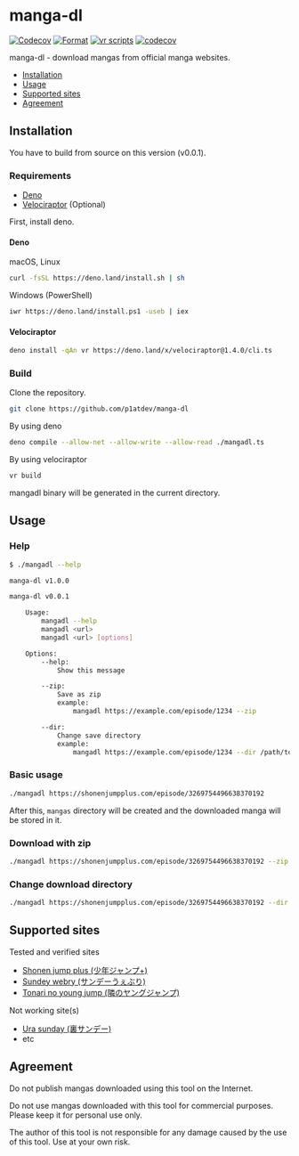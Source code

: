 # manga-dl

[![Codecov](https://github.com/p1atdev/manga-dl/actions/workflows/codecov.yaml/badge.svg)](https://github.com/p1atdev/manga-dl/actions/workflows/codecov.yaml)
[![Format](https://github.com/p1atdev/manga-dl/actions/workflows/format.yaml/badge.svg)](https://github.com/p1atdev/manga-dl/actions/workflows/format.yaml)
[![vr scripts](https://badges.velociraptor.run/flat.svg)](https://velociraptor.run)
[![codecov](https://codecov.io/gh/p1atdev/manga-dl/branch/main/graph/badge.svg?token=CNmbSQHTqS)](https://codecov.io/gh/p1atdev/manga-dl)

manga-dl - download mangas from official manga websites.

- [Installation](#installation)
- [Usage](#usage)
- [Supported sites](#supported-sites)
- [Agreement](#agreement)

<h2 id="installation">Installation</h2>

You have to build from source on this version (v0.0.1).

### Requirements

- [Deno](https://deno.land)
- [Velociraptor](https://velociraptor.run) (Optional)

First, install deno.

#### Deno

macOS, Linux

```bash
curl -fsSL https://deno.land/install.sh | sh
```

Windows (PowerShell)

```bash
iwr https://deno.land/install.ps1 -useb | iex
```

#### Velociraptor

```bash
deno install -qAn vr https://deno.land/x/velociraptor@1.4.0/cli.ts
```

### Build

Clone the repository.

```bash
git clone https://github.com/p1atdev/manga-dl
```

By using deno

```bash
deno compile --allow-net --allow-write --allow-read ./mangadl.ts
```

By using velociraptor

```bash
vr build
```

mangadl binary will be generated in the current directory.

<h2 id="usage">Usage</h2>

### Help

```bash
$ ./mangadl --help

manga-dl v1.0.0

manga-dl v0.0.1

    Usage:
        mangadl --help
        mangadl <url>
        mangadl <url> [options]

    Options:
        --help:
            Show this message

        --zip:
            Save as zip
            example:
                mangadl https://example.com/episode/1234 --zip

        --dir:
            Change save directory
            example:
                mangadl https://example.com/episode/1234 --dir /path/to/save/mangas
```

### Basic usage

```bash
./mangadl https://shonenjumpplus.com/episode/3269754496638370192
```

After this, `mangas` directory will be created and the downloaded manga will be
stored in it.

### Download with zip

```bash
./mangadl https://shonenjumpplus.com/episode/3269754496638370192 --zip
```

### Change download directory

```bash
./mangadl https://shonenjumpplus.com/episode/3269754496638370192 --dir /path/to/download
```

<h2 id="supported-sites">Supported sites</h2>

Tested and verified sites

- [Shonen jump plus (少年ジャンプ+)](https://shonenjumpplus.com/)
- [Sundey webry (サンデーうぇぶり)](https://www.sunday-webry.com/)
- [Tonari no young jump (隣のヤングジャンプ)](https://tonarinoyj.jp/)

Not working site(s)

- [Ura sunday (裏サンデー)](https://urasunday.com)
- etc

<h2 id="agreement">Agreement</h2>

Do not publish mangas downloaded using this tool on the Internet.

Do not use mangas downloaded with this tool for commercial purposes. Please keep
it for personal use only.

The author of this tool is not responsible for any damage caused by the use of
this tool. Use at your own risk.
